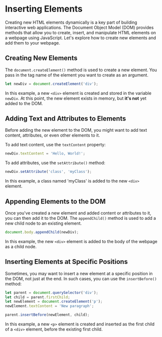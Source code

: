# Inserting Elements

Creating new HTML elements dynamically is a key part of building interactive web applications. The Document Object Model (DOM) provides methods that allow you to create, insert, and manipulate HTML elements on a webpage using JavaScript. Let's explore how to create new elements and add them to your webpage.

## Creating New Elements

The `document.createElement()` method is used to create a new element. You pass in the tag name of the element you want to create as an argument.

```jsx
let newDiv = document.createElement('div');
```

In this example, a new `<div>` element is created and stored in the variable `newDiv`. At this point, the new element exists in memory, but **it's not** yet added to the DOM.

## Adding Text and Attributes to Elements

Before adding the new element to the DOM, you might want to add text content, attributes, or even other elements to it.

To add text content, use the `textContent` property:

```jsx
newDiv.textContent = 'Hello, World!';
```

To add attributes, use the `setAttribute()` method:

```jsx
newDiv.setAttribute('class', 'myClass');
```

In this example, a class named 'myClass' is added to the new `<div>` element.

## Appending Elements to the DOM

Once you've created a new element and added content or attributes to it, you can then add it to the DOM. The `appendChild()` method is used to add a new child node to an existing element.

```jsx
document.body.appendChild(newDiv);
```

In this example, the new `<div>` element is added to the body of the webpage as a child node.

## Inserting Elements at Specific Positions

Sometimes, you may want to insert a new element at a specific position in the DOM, not just at the end. In such cases, you can use the `insertBefore()` method:

```jsx
let parent = document.querySelector('div');
let child = parent.firstChild;
let newElement = document.createElement('p');
newElement.textContent = 'New paragraph';

parent.insertBefore(newElement, child);
```

In this example, a new `<p>` element is created and inserted as the first child of a `<div>` element, before the existing first child.
